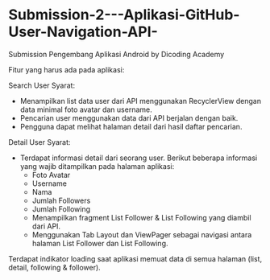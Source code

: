 # Submission-2---Aplikasi-GitHub-User-Navigation-API-
Submission Pengembang Aplikasi Android by Dicoding Academy

Fitur yang harus ada pada aplikasi:

Search User
Syarat:
- Menampilkan list data user dari API menggunakan RecyclerView dengan data minimal foto avatar dan username.
- Pencarian user menggunakan data dari API berjalan dengan baik.
- Pengguna dapat melihat halaman detail dari hasil daftar pencarian.

Detail User
Syarat:
- Terdapat informasi detail dari seorang user. Berikut beberapa informasi yang wajib ditampilkan pada halaman aplikasi:
  - Foto Avatar
  - Username
  - Nama
  - Jumlah Followers
  - Jumlah Following
  - Menampilkan fragment List Follower & List Following yang diambil dari API.
  - Menggunakan Tab Layout dan ViewPager sebagai navigasi antara halaman List Follower dan List Following.

Terdapat indikator loading saat aplikasi memuat data di semua halaman (list, detail, following & follower).
